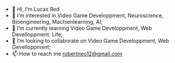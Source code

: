 - 👋 Hi, I’m Lucas Red
- 👀 I’m interested in Video Game Developpment, Neuroscience, Bioengineering, Machienlearning, AI;
- 🌱 I’m currently learning Video Game Developpment, Web Develloppment, Life;
- 💞️ I’m looking to collaborate on Video Game Developpment, Web Develloppment;
- 📫 How to reach me robertneo12@gmail.com

<!---
redneo12/redneo12 is a ✨ special ✨ repository because its `README.md` (this file) appears on your GitHub profile.
You can click the Preview link to take a look at your changes.
--->
